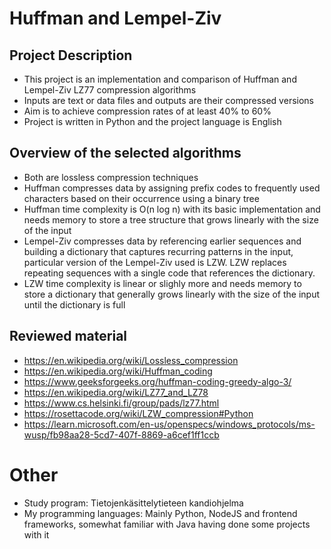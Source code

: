 # Huffman and Lempel-Ziv

## Project Description
- This project is an implementation and comparison of Huffman and Lempel-Ziv LZ77 compression algorithms
- Inputs are text or data files and outputs are their compressed versions
- Aim is to achieve compression rates of at least 40% to 60%
- Project is written in Python and the project language is English

## Overview of the selected algorithms
- Both are lossless compression techniques
- Huffman compresses data by assigning prefix codes to frequently used characters based on their occurrence using a binary tree
- Huffman time complexity is O(n log n) with its basic implementation and needs memory to store a tree structure that grows linearly with the size of the input
- Lempel-Ziv compresses data by referencing earlier sequences and building a dictionary that captures recurring patterns in the input, particular version of the Lempel-Ziv used is LZW. LZW replaces repeating sequences with a single code that references the dictionary.
- LZW time complexity is linear or slighly more and needs memory to store a dictionary that generally grows linearly with the size of the input until the dictionary is full

## Reviewed material

- https://en.wikipedia.org/wiki/Lossless_compression
- https://en.wikipedia.org/wiki/Huffman_coding
- https://www.geeksforgeeks.org/huffman-coding-greedy-algo-3/
- https://en.wikipedia.org/wiki/LZ77_and_LZ78
- https://www.cs.helsinki.fi/group/pads/lz77.html
- https://rosettacode.org/wiki/LZW_compression#Python
- https://learn.microsoft.com/en-us/openspecs/windows_protocols/ms-wusp/fb98aa28-5cd7-407f-8869-a6cef1ff1ccb

# Other
- Study program: Tietojenkäsittelytieteen kandiohjelma
- My programming languages: Mainly Python, NodeJS and frontend frameworks, somewhat familiar with Java having done some projects with it
